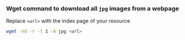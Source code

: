 ### Wget command to download all `jpg` images from a webpage
Replace `<url>` with the index page of your resource
```bash
wget -nd -r -l 1 -A jpg <url>
```
